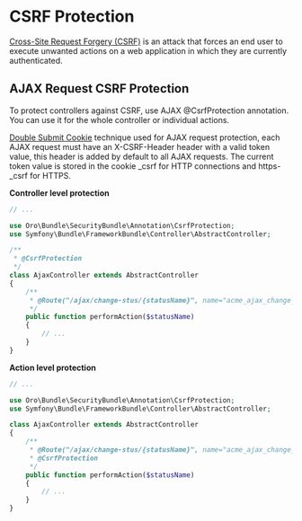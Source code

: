 <a id="backend-security-bundle-csrf"></a>

# CSRF Protection

<a href="https://owasp.org/www-community/attacks/csrf" target="_blank">Cross-Site Request Forgery (CSRF)</a> is an attack that forces an end user to execute unwanted actions on a web application in which they are currently authenticated.

## AJAX Request CSRF Protection

To protect controllers against CSRF, use AJAX @CsrfProtection annotation. You can use it for the whole controller or individual actions.

<a href="https://cheatsheetseries.owasp.org/cheatsheets/Cross-Site_Request_Forgery_Prevention_Cheat_Sheet.html#double-submit-cookie" target="_blank">Double Submit Cookie</a> technique used for AJAX request protection, each AJAX request must have an X-CSRF-Header header with a valid token value, this header is added by default to all AJAX requests. The current token value is stored in the cookie \_csrf for HTTP connections and https-_csrf for HTTPS.

**Controller level protection**

```php
// ...

use Oro\Bundle\SecurityBundle\Annotation\CsrfProtection;
use Symfony\Bundle\FrameworkBundle\Controller\AbstractController;

/**
 * @CsrfProtection
 */
class AjaxController extends AbstractController
{
    /**
     * @Route("/ajax/change-stus/{statusName}", name="acme_ajax_change_status", methods={"POST"})
     */
    public function performAction($statusName)
    {
        // ...
    }
}
```

**Action level protection**

```php
// ...

use Oro\Bundle\SecurityBundle\Annotation\CsrfProtection;
use Symfony\Bundle\FrameworkBundle\Controller\AbstractController;

class AjaxController extends AbstractController
{
    /**
     * @Route("/ajax/change-stus/{statusName}", name="acme_ajax_change_status", methods={"POST"})
     * @CsrfProtection
     */
    public function performAction($statusName)
    {
        // ...
    }
}
```

<!-- Frontend -->
